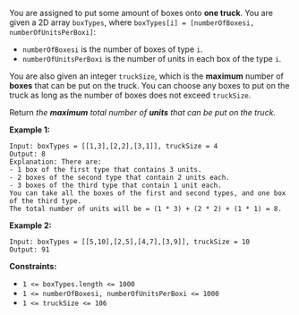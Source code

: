 You are assigned to put some amount of boxes onto **one truck**. You are given
a 2D array `boxTypes`, where `boxTypes[i] = [numberOfBoxesi,
numberOfUnitsPerBoxi]`:

  * `numberOfBoxesi` is the number of boxes of type `i`.
  * `numberOfUnitsPerBoxi` is the number of units in each box of the type `i`.

You are also given an integer `truckSize`, which is the **maximum** number of
**boxes** that can be put on the truck. You can choose any boxes to put on the
truck as long as the number of boxes does not exceed `truckSize`.

Return _the **maximum** total number of **units** that can be put on the
truck._



**Example 1:**

    
    
    Input: boxTypes = [[1,3],[2,2],[3,1]], truckSize = 4
    Output: 8
    Explanation: There are:
    - 1 box of the first type that contains 3 units.
    - 2 boxes of the second type that contain 2 units each.
    - 3 boxes of the third type that contain 1 unit each.
    You can take all the boxes of the first and second types, and one box of the third type.
    The total number of units will be = (1 * 3) + (2 * 2) + (1 * 1) = 8.
    

**Example 2:**

    
    
    Input: boxTypes = [[5,10],[2,5],[4,7],[3,9]], truckSize = 10
    Output: 91
    



**Constraints:**

  * `1 <= boxTypes.length <= 1000`
  * `1 <= numberOfBoxesi, numberOfUnitsPerBoxi <= 1000`
  * `1 <= truckSize <= 106`

